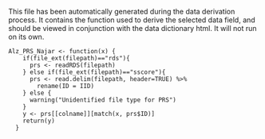 This file has been automatically generated during the data derivation process.
It contains the function used to derive the selected data field, and should be viewed in conjunction with the data dictionary html.
It will not run on its own.


```
Alz_PRS_Najar <- function(x) {
    if(file_ext(filepath)=="rds"){
      prs <- readRDS(filepath)
    } else if(file_ext(filepath)=="sscore"){
      prs <- read.delim(filepath, header=TRUE) %>%
        rename(ID = IID)
    } else {
      warning("Unidentified file type for PRS")
    }
    y <- prs[[colname]][match(x, prs$ID)]
    return(y)
  }
```


